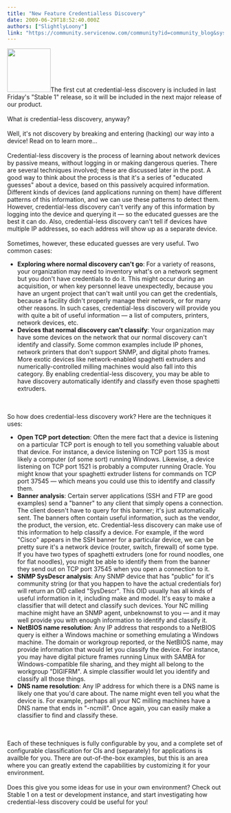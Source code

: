 ```yaml
---
title: "New Feature Credentialless Discovery"
date: 2009-06-29T18:52:40.000Z
authors: ["SlightlyLoony"]
link: "https://community.servicenow.com/community?id=community_blog&sys_id=2aecae65dbd0dbc01dcaf3231f96196c"
---
```

<p><img __jive_id="4817" alt="" class="jive-image" src="breadcrumbs.png" style="width: auto; height: 101px;" />The first cut at credential-less discovery is included in last Friday's "Stable 1" release, so it will be included in the next major release of our product. <br /><br />What <i>is</i> credential-less discovery, anyway? <br /><br />Well, it's not discovery by breaking and entering (hacking) our way into a device! Read on to learn more...<!--break--><br /><br />Credential-less discovery is the process of learning about network devices by passive means, without logging in or making dangerous queries. There are several techniques involved; these are discussed later in the post. A good way to think about the process is that it's a series of "educated guesses" about a device, based on this passively acquired information. Different kinds of devices (and applications running on them) have different patterns of this information, and we can use these patterns to detect them. However, credential-less discovery can't verify any of this information by logging into the device and querying it — so the educated guesses are the best it can do. Also, credential-less discovery can't tell if devices have multiple IP addresses, so each address will show up as a separate device.<br /><br />Sometimes, however, these educated guesses are very useful. Two common cases:<br /><ul><li><b>Exploring where normal discovery can't go</b>: For a variety of reasons, your organization may need to inventory what's on a network segment but you don't have credentials to do it. This might occur during an acquisition, or when key personnel leave unexpectedly, because you have an urgent project that can't wait until you can get the credentials, because a facility didn't properly manage their network, or for many other reasons. In such cases, credential-less discovery will provide you with quite a bit of useful information — a list of computers, printers, network devices, etc.</li><li><b>Devices that normal discovery can't classify</b>: Your organization may have some devices on the network that our normal discovery can't identify and classify. Some common examples include IP phones, network printers that don't support SNMP, and digital photo frames. More exotic devices like network-enabled spaghetti extruders and numerically-controlled milling machines would also fall into this category. By enabling credential-less discovery, you may be able to have discovery automatically identify and classify even those spaghetti extruders.</li></ul><br /><br />So how does credential-less discovery work? Here are the techniques it uses:<br /><ul><li><b>Open TCP port detection</b>: Often the mere fact that a device is listening on a particular TCP port is enough to tell you something valuable about that device. For instance, a device listening on TCP port 135 is most likely a computer (of some sort) running Windows. Likewise, a device listening on TCP port 1521 is probably a computer running Oracle. You might know that your spaghetti extruder listens for commands on TCP port 37545 — which means you could use this to identify and classify them.</li><li><b>Banner analysis</b>: Certain server applications (SSH and FTP are good examples) send a "banner" to any client that simply opens a connection. The client doesn't have to query for this banner; it's just automatically sent. The banners often contain useful information, such as the vendor, the product, the version, etc. Credential-less discovery can make use of this information to help classify a device. For example, if the word "Cisco" appears in the SSH banner for a particular device, we can be pretty sure it's a network device (router, switch, firewall) of some type. If you have two types of spaghetti extruders (one for round noodles, one for flat noodles), you might be able to identify them from the banner they send out on TCP port 37545 when you open a connection to it.</li><li><b>SNMP SysDescr analysis</b>: Any SNMP device that has "public" for it's community string (or that you happen to have the actual credentials for) will return an OID called "SysDescr". This OID usually has all kinds of useful information in it, including make and model. It's easy to make a classifier that will detect and classify such devices. Your NC milling machine might have an SNMP agent, unbeknownst to you — and it may well provide you with enough information to identify and classify it.</li><li><b>NetBIOS name resolution</b>: Any IP address that responds to a NetBIOS query is either a Windows machine or something emulating a Windows machine. The domain or workgroup reported, or the NetBIOS name, may provide information that would let you classify the device. For instance, you may have digital picture frames running Linux with SAMBA for Windows-compatible file sharing, and they might all belong to the workgroup "DIGIFRM". A simple classifier would let you identify and classify all those things.</li><li><b>DNS name resolution</b>: Any IP address for which there is a DNS name is likely one that you'd care about. The name might even tell you what the device is. For example, perhaps all your NC milling machines have a DNS name that ends in "-ncmill". Once again, you can easily make a classifier to find and classify these.</li></ul><br /><br />Each of these techniques is fully configurable by you, and a complete set of configurable classification for CIs and (separately) for applications is availble for you. There are out-of-the-box examples, but this is an area where you can greatly extend the capabilities by customizing it for your environment.<br /><br />Does this give you some ideas for use in your own environment? Check out Stable 1 on a test or development instance, and start investigating how credential-less discovery could be useful for you!</p>